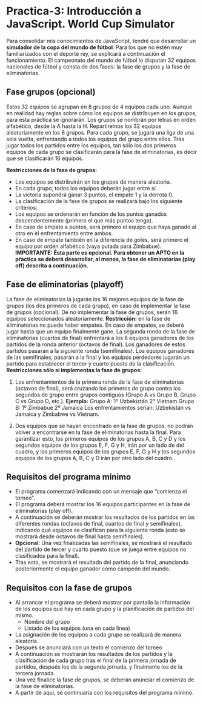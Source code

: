 # Practica-3: Introducción a JavaScript. World Cup Simulator
Para consolidar mis conocimientos de JavaScript, tendré que desarrollar un **simulador de la copa del mundo de fútbol**.
Para los que no estén muy familiarizados con el deporte rey, se explicará a continuación el funcionamiento.
El campeonato del mundo de fútbol lo disputan 32 equipos nacionales de fútbol y consta de dos fases: la fase de grupos y la fase de eliminatorias. 

## Fase grupos (opcional)
Estos 32 equipos se agrupan en 8 grupos de 4 equipos cada uno. Aunque en realidad hay reglas sobre cómo los equipos se distribuyen en los grupos, para esta práctica se ignorarán. Los grupos se nombran por letras en orden alfabético, desde la A hasta la H.
Repartiremos los 32 equipos aleatoriamente en los 8 grupos. Para cada grupo, se jugará una liga de una sola vuelta, enfrentando a todos los equipos del grupo entre ellos. Tras jugar todos los partidos entre los equipos, tan sólo los dos primeros equipos de cada grupo se clasificarán para la fase de eliminatorias, es decir que se clasificarán 16 equipos. 

**Restricciones de la fase de grupos:**
* Los equipos se distribuirán en los grupos de manera aleatoria.
* En cada grupo, todos los equipos deberán jugar entre sí.
* La victoria supondrá ganar 3 puntos, el empate 1 y la derrota 0.
* La clasificación de la fase de grupos se realizará bajo los siguiente criterios:
* Los equipos se ordenarán en función de los puntos ganados descendentemente (primero el que más puntos tenga).
* En caso de empate a puntos, será primero el equipo que haya ganado al otro en el enfrentamiento entre ambos.
* En caso de empate también en la diferencia de goles, será primero el equipo por orden alfabético (vaya putada para Zimbabue).
**IMPORTANTE: Ésta parte es opcional. Para obtener un APTO en la pŕactica se deberá desarrollar, al menos, la fase de eliminatorias (play off) descrita a continuación.**

## Fase de eliminatorias (playoff)
La fase de eliminatorias la jugarán los 16 mejores equipos de la fase de grupos (los dos primeros de cada grupo), en caso de implementar la fase de grupos (opcional). De no implementar la fase de grupos, serán 16 equipos seleccionados aleatoriamente.
**Restricción:** en la fase de eliminatorias no puede haber empates. En caso de empates, se deberá jugar hasta que un equipo finalmente gane. La segunda ronda de la fase de eliminatorias (cuartos de final) enfrentará a los 8 equipos ganadores de los partidos de la ronda anterior (octavos de final). Los ganadores de estos partidos pasarán a la siguiente ronda (semifinales).
Los equipos ganadores de las semifinales, pasarán a la final y los equipos perdedores jugarán un partido para establecer el tercer y cuarto puesto de la clasificación.
**Restricciones sólo si implementas la fase de grupos:**
1. Los enfrentamientos de la primera ronda de la fase de eliminatorias (octavos de final), será cruzando los primeros de grupo contra los segundos de grupo entre grupos contiguos (Grupo A vs Grupo B, Grupo C vs Grupo D, etc.).
**Ejemplo:**
Grupo A:
1º Uzbekistán
2º Vietnam
Grupo B:
1º Zimbabue
2º Jamaica
Los enfrentamientos serían: Uzbekistán vs Jamaica y Zimbabwe vs Vietnam.

2. Dos equipos que se hayan encontrado en la fase de grupos, no podrán volver a encontrarse en la fase de eliminatorias hasta la final. Para garantizar esto, los primeros equipos de los grupos A, B, C y D y los segundos equipos de los grupos E, F, G y H, irán por un lado de del cuadro, y los primeros equipos de los grupos E, F, G y H y los segundos equipos de los grupos A, B, C y D irán
por otro lado del cuadro.

## Requisitos del programa mínimo
* El programa comenzará indicando con un mensaje que “comienza el torneo”.
* El programa deberá mostrar los 16 equipos participantes en la fase de eliminatorias (play off).
* A continuación se deberán mostrar los resultados de los partidos en las diferentes rondas (octavos de final, cuartos de final y semifinales), indicando qué equipos se clasifican para la siguiente ronda (esto se mostrará desde octavos de final hasta semifinales).
* **Opcional**: Una vez finalizadas las semifinales, se mostrará el resultado del partido de tercer y cuarto puesto (que se juega entre equipos no clasificados para la final).
* Tras esto, se mostrará el resultado del partido de la final, anunciando posteriormente el equipo ganador como campeón del mundo.

## Requisitos con la fase de grupos
* Al arrancar el programa se deberá mostrar por pantalla la información de los equipos que hay en cada grupo y la planificación de partidos del mismo.
  * Nombre del grupo
  * Listado de los equipos (una en cada línea)
* La asignación de los equipos a cada grupo se realizará de manera aleatoria.
* Después se anunciará con un texto el comienzo del torneo
* A continuación se mostrarán los resultados de los partidos y la clasificación de cada grupo tras el final de la primera jornada de partidos, después los de la segunda jornada, y finalmente los de la tercera jornada.
* Una vez finalice la fase de grupos, se deberán anunciar el comienzo de la fase de eliminatorias.
* A partir de aquí, se continuaría con los requisitos del programa mínimo.
